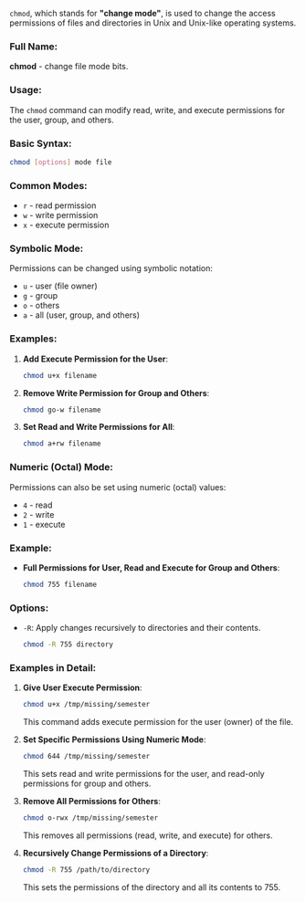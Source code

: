 `chmod`, which stands for **"change mode"**, is used to change the access permissions of files and directories in Unix and Unix-like operating systems.

### Full Name:
**chmod** - change file mode bits.

### Usage:
The `chmod` command can modify read, write, and execute permissions for the user, group, and others.

### Basic Syntax:
```sh
chmod [options] mode file
```

### Common Modes:
- `r` - read permission
- `w` - write permission
- `x` - execute permission

### Symbolic Mode:
Permissions can be changed using symbolic notation:
- `u` - user (file owner)
- `g` - group
- `o` - others
- `a` - all (user, group, and others)

### Examples:
1. **Add Execute Permission for the User**:
   ```sh
   chmod u+x filename
   ```
2. **Remove Write Permission for Group and Others**:
   ```sh
   chmod go-w filename
   ```
3. **Set Read and Write Permissions for All**:
   ```sh
   chmod a+rw filename
   ```

### Numeric (Octal) Mode:
Permissions can also be set using numeric (octal) values:
- `4` - read
- `2` - write
- `1` - execute

### Example:
- **Full Permissions for User, Read and Execute for Group and Others**:
  ```sh
  chmod 755 filename
  ```

### Options:
- `-R`: Apply changes recursively to directories and their contents.
  ```sh
  chmod -R 755 directory
  ```

### Examples in Detail:
1. **Give User Execute Permission**:
   ```sh
   chmod u+x /tmp/missing/semester
   ```
   This command adds execute permission for the user (owner) of the file.

2. **Set Specific Permissions Using Numeric Mode**:
   ```sh
   chmod 644 /tmp/missing/semester
   ```
   This sets read and write permissions for the user, and read-only permissions for group and others.

3. **Remove All Permissions for Others**:
   ```sh
   chmod o-rwx /tmp/missing/semester
   ```
   This removes all permissions (read, write, and execute) for others.

4. **Recursively Change Permissions of a Directory**:
   ```sh
   chmod -R 755 /path/to/directory
   ```
   This sets the permissions of the directory and all its contents to 755.
